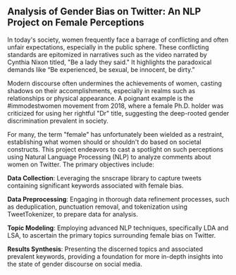 ## Analysis of Gender Bias on Twitter: An NLP Project on Female Perceptions
In today's society, women frequently face a barrage of conflicting and often unfair expectations, especially in the public sphere. These conflicting standards are epitomized in narratives such as the video narrated by Cynthia Nixon titled, "Be a lady they said." It highlights the paradoxical demands like “Be experienced, be sexual, be innocent, be dirty.”

Modern discourse often undermines the achievements of women, casting shadows on their accomplishments, especially in realms such as relationships or physical appearance. A poignant example is the #immodestwomen movement from 2018, where a female Ph.D. holder was criticized for using her rightful "Dr" title, suggesting the deep-rooted gender discrimination prevalent in society.

For many, the term "female" has unfortunately been wielded as a restraint, establishing what women should or shouldn't do based on societal constructs. This project endeavors to cast a spotlight on such perceptions using Natural Language Processing (NLP) to analyze comments about women on Twitter. The primary objectives include:

**Data Collection**: Leveraging the snscrape library to capture tweets containing significant keywords associated with female bias.

**Data Preprocessing**: Engaging in thorough data refinement processes, such as deduplication, punctuation removal, and tokenization using TweetTokenizer, to prepare data for analysis.

**Topic Modeling**: Employing advanced NLP techniques, specifically LDA and LSA, to ascertain the primary topics surrounding female bias on Twitter.

**Results Synthesis**: Presenting the discerned topics and associated prevalent keywords, providing a foundation for more in-depth insights into the state of gender discourse on social media.

